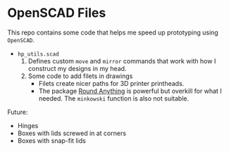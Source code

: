# OpenSCAD Files

This repo contains some code that helps me speed up prototyping using `OpenSCAD`. 

- `hp_utils.scad`
    1. Defines custom `move` and `mirror` commands that work with how I construct my designs in my head. 
    1. Some code to add filets in drawings
        - Filets create nicer paths for 3D printer printheads. 
        - The package [Round Anything](https://github.com/Irev-Dev/Round-Anything) is powerful but overkill for what I needed. The `minkowski` function is also not suitable.

Future:

- Hinges
- Boxes with lids screwed in at corners
- Boxes with snap-fit lids
